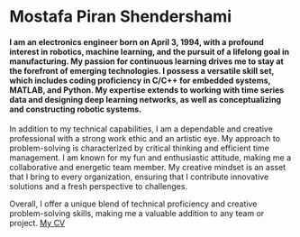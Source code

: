 # Mostafa Piran Shendershami 
#### I am an electronics engineer born on April 3, 1994, with a profound interest in robotics, machine learning, and the pursuit of a lifelong goal in manufacturing. My passion for continuous learning drives me to stay at the forefront of emerging technologies. I possess a versatile skill set, which includes coding proficiency in C/C++ for embedded systems, MATLAB, and Python. My expertise extends to working with time series data and designing deep learning networks, as well as conceptualizing and constructing robotic systems.

In addition to my technical capabilities, I am a dependable and creative professional with a strong work ethic and an artistic eye. My approach to problem-solving is characterized by critical thinking and efficient time management. I am known for my fun and enthusiastic attitude, making me a collaborative and energetic team member. My creative mindset is an asset that I bring to every organization, ensuring that I contribute innovative solutions and a fresh perspective to challenges.

Overall, I offer a unique blend of technical proficiency and creative problem-solving skills, making me a valuable addition to any team or project.
[My CV](https://drive.google.com/file/d/1u--1Z94-zwkf3tgab87bLvPN3u1s28TP/view?usp=drive_link)


<!--
**mostafapiran/mostafapiran** is a ✨ _special_ ✨ repository because its `README.md` (this file) appears on your GitHub profile.

Here are some ideas to get you started:

- 🔭 I’m currently working on ...
- 🌱 I’m currently learning ...
- 👯 I’m looking to collaborate on ...
- 🤔 I’m looking for help with ...
- 💬 Ask me about ...
- 📫 How to reach me: ...
- 😄 Pronouns: ...
- ⚡ Fun fact: ...
-->
